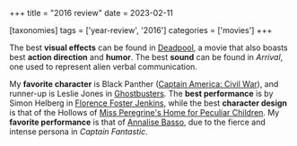 +++
title = "2016 review"
date = 2023-02-11

[taxonomies]
tags = ['year-review', '2016']
categories = ['movies']
+++

The best **visual effects** can be found in [Deadpool], a movie that
also boasts best **action direction** and **humor**.
The best **sound** can be found in *Arrival*,
one used to represent alien verbal communication.

My **favorite character** is Black Panther ([Captain America: Civil
War]), and runner-up is Leslie Jones in [Ghostbusters]. The **best
performance** is by Simon Helberg in [Florence Foster Jenkins], while
the best **character design** is that of the Hollows of [Miss
Peregrine's Home for Peculiar Children].
My __favorite performance__ is that of [Annalise Basso],
due to the fierce and intense persona in _Captain Fantastic_.

[Deadpool]: @/deadpool.md
[Captain America: Civil War]: @/captain-america-civil-war.md
[Ghostbusters]: @/ghostbusters.md
[Florence Foster Jenkins]: @/florence-foster-jenkins.md
[Miss Peregrine's Home for Peculiar Children]: @/miss-peregrine-s-home-for-peculiar-children.md
[Annalise Basso]: https://en.wikipedia.org/wiki/Annalise_Basso
